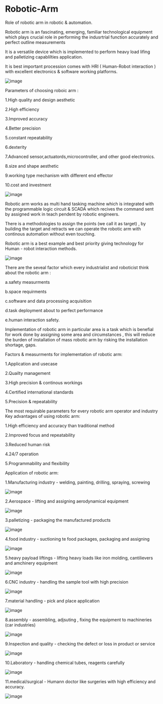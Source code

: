 # Robotic-Arm
Role of robotic arm in robotic & automation.


Robotic arm is an fascinating, emerging, familiar technological equipment which plays crucial role in performing the indusrtrial function accurately and perfect outline measurements


It is a versatile device which is implemented to perform heavy load lifing and palletizing capablilties application.


It is best important procession comes with HRI ( Human-Robot interaction ) with excellent electronics & software working platforms.


  ![image](https://github.com/user-attachments/assets/03f27497-e21c-401a-b3ec-b8695f1a4e7d)

Parameters of choosing roboic arm : 


1.High quality and design aesthetic

2.High efficiency

3.Improved accuracy

4.Better precision

5.constant repeatability 

6.dexterity 

7.Advanced sensor,actuatords,microcontroller, and other good electronics.

8.size and shape aesthetic

9.working type mechanism with different end effector

10.cost and investment

![image](https://github.com/user-attachments/assets/3c03c91d-cccb-49d7-98e6-4699a96a64da)

                                                            
Robotic arm works as multi hand tasking machine which is integrated with the programmable logic circuit & SCADA which recives the command sent by assigned work in teach pendent by robotic engineers.

There is a methodologies to assign the points (we call it as target) , by building the target and retracts we can operate the robotic arm with continous automation without even touching.


Robotic arm is a best example and best priority giving technology for Human - robot interaction methods.

![image](https://github.com/user-attachments/assets/846b7016-28cc-45db-88bf-987b0b68ef44)


There are the seveal factor which every industrialist and roboticist think about the robotic arm : 


a.safety measurments

b.space requirments        

c.software and data processing acquisition 

d.task deployment about to perfect performance

e.human interaction safety.    


Implementation of robotic arm in particular area is a task which is benefial for work done by assigning some area and circumstances , this will reduce the burden of installation of mass robotic arm by risking the installation shortage, gaps.


Factors & measurments for implementation of robotic arm:  

1.Application and usecase

2.Quailty management 

3.High precision & continous workings 

4.Certified international standards

5.Precision & repeatability


The most requirable parameters for every robotic arm operator and industry
Key advantages of using robotic arm: 

1.High efficiency and accuracy than traditional method

2.Improved focus and repeatability 

3.Reduced human risk

4.24/7 operation 

5.Programmability and flexibility   



Application of robotic arm:  

 1.Manufacturing industry           - welding, painting, drilling, spraying, screwing   

![image](https://github.com/user-attachments/assets/46b9565d-cc68-411a-b627-d571079dfbb5) 
                                                           
 2.Aerospace                        - lifting and assigning aerodynamical equipment

![image](https://github.com/user-attachments/assets/68f9ceb4-b2c8-420a-b909-d7af073b938a)
                                                           
3.palletizing                      - packaging the manufactured products

 ![image](https://github.com/user-attachments/assets/6d677242-6cf9-41a8-adbf-260e00e4eefa)
                                                          
4.food industry                    - suctioning te food packages, packaging and assigning

![image](https://github.com/user-attachments/assets/9228dce3-9501-4678-bd99-398cd6c5a31c)
                                                           
5.heavy payload liftings           - lifting heavy loads like iron molding, cantilievers and amchinery equipment

![image](https://github.com/user-attachments/assets/3ac37cbf-cee6-4112-93dc-02bae65c9898)
                                                           
6.CNC industry                     - handling the sample tool with high precision

 ![image](https://github.com/user-attachments/assets/4c54fe94-b079-445e-b0a9-f8e0d8dd49c5)
                                                          
7.material handling                - pick and place application

![image](https://github.com/user-attachments/assets/128a1925-8dbe-40d4-a5b6-0cab32817ec7)
                                                           
8.assembly                         - assembling, adjsuting , fixing the equipment to machineries (car industries)

![image](https://github.com/user-attachments/assets/9ed24f91-9c15-4fcf-b058-48adf0b3e3a7)
                                                           
9.Inspection and quality          - checking the defect or loss in product or service

![image](https://github.com/user-attachments/assets/faa5ff13-fe15-41ee-a03d-d3a0e7a8a240)
                                                           
10.Laboratory                      - handling chemical tubes, reagents carefully 

 ![image](https://github.com/user-attachments/assets/33c01091-0889-44e8-92a5-e02fd8e8c5e4)
                                                          
11.medical/surgical                - Humann doctor like surgeries with high efficiency and accuracy.

 ![image](https://github.com/user-attachments/assets/a8e5a137-17a5-4e79-905e-bdb11aadc360)
                                                          
